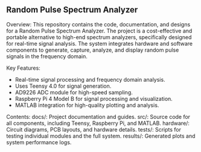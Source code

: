 ## Random Pulse Spectrum Analyzer
Overview: This repository contains the code, documentation, and designs for a Random Pulse Spectrum Analyzer. The project is a cost-effective and portable alternative to high-end spectrum analyzers, specifically designed for real-time signal analysis. The system integrates hardware and software components to generate, capture, analyze, and display random pulse signals in the frequency domain.

Key Features:
- Real-time signal processing and frequency domain analysis.
- Uses Teensy 4.0 for signal generation.
- AD9226 ADC module for high-speed sampling.
- Raspberry Pi 4 Model B for signal processing and visualization.
- MATLAB integration for high-quality plotting and analysis.

Contents:
docs/: Project documentation and guides.
src/: Source code for all components, including Teensy, Raspberry Pi, and MATLAB.
hardware/: Circuit diagrams, PCB layouts, and hardware details.
tests/: Scripts for testing individual modules and the full system.
results/: Generated plots and system performance logs.
